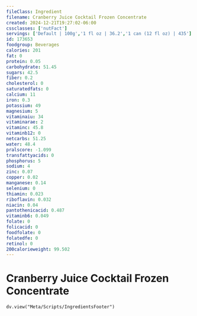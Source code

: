 ```yaml
---
fileClass: Ingredient
filename: Cranberry Juice Cocktail Frozen Concentrate
created: 2024-12-21T19:27:02-06:00
cssclasses: ['nutFact']
servings: ['Default | 100g','1 fl oz | 36.2','1 can (12 fl oz) | 435']
id: 173653
foodgroup: Beverages
calories: 201
fat: 0
protein: 0.05
carbohydrate: 51.45
sugars: 42.5
fiber: 0.2
cholesterol: 0
saturatedfats: 0
calcium: 11
iron: 0.3
potassium: 49
magnesium: 5
vitaminaiu: 34
vitaminarae: 2
vitaminc: 45.8
vitaminb12: 0
netcarbs: 51.25
water: 48.4
pralscore: -1.099
transfattyacids: 0
phosphorus: 5
sodium: 4
zinc: 0.07
copper: 0.02
manganese: 0.14
selenium: 0
thiamin: 0.023
riboflavin: 0.032
niacin: 0.04
pantothenicacid: 0.487
vitaminb6: 0.049
folate: 0
folicacid: 0
foodfolate: 0
folatedfe: 0
retinol: 0
200calorieweight: 99.502
---
```


# Cranberry Juice Cocktail Frozen Concentrate

```dataviewjs
dv.view("Meta/Scripts/IngredientsFooter")
```